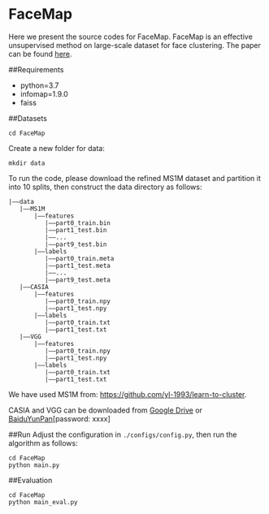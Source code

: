 # FaceMap
Here we present the source codes for FaceMap. FaceMap is an effective unsupervised method on large-scale dataset for face clustering. The paper can be found [here]().


##Requirements
 - python=3.7
 - infomap=1.9.0
 - faiss


##Datasets
```
cd FaceMap
```
Create a new folder for data:
```
mkdir data
```
To run the code, please download the refined MS1M dataset and partition it into 10 splits, then construct the data directory as follows:
```
|——data
   |——MS1M
       |——features
          |——part0_train.bin
          |——part1_test.bin
          |——...
          |——part9_test.bin
       |——labels
          |——part0_train.meta
          |——part1_test.meta
          |——...
          |——part9_test.meta
   |——CASIA
       |——features
          |——part0_train.npy
          |——part1_test.npy
       |——labels
          |——part0_train.txt
          |——part1_test.txt
   |——VGG
       |——features
          |——part0_train.npy
          |——part1_test.npy
       |——labels
          |——part0_train.txt
          |——part1_test.txt
```
We have used MS1M from: https://github.com/yl-1993/learn-to-cluster.

CASIA and VGG can be downloaded from [Google Drive]() or [BaiduYunPan]()[password: xxxx]

##Run
Adjust the configuration in ```./configs/config.py```, then run the algorithm as follows:
```
cd FaceMap
python main.py
```

##Evaluation
```
cd FaceMap
python main_eval.py
```
